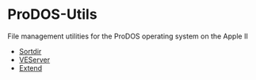 # ProDOS-Utils
File management utilities for the ProDOS operating system on the Apple II

  - [Sortdir](https://github.com/bobbimanners/ProDOS-Utils/blob/master/README-sortdir.po)
  - [VEServer](https://github.com/bobbimanners/ProDOS-Utils/blob/master/README-veserver.po)
  - [Extend](https://github.com/bobbimanners/ProDOS-Utils/blob/master/README-extend.po)


